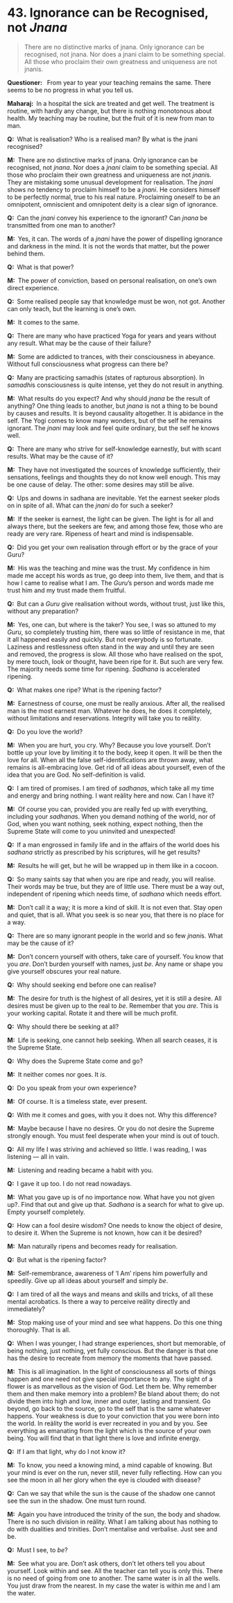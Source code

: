 # 43. Ignorance can be Recognised, not *Jnana*

>There are no distinctive marks of <span style=font-style:normal>jnana</span>. Only ignorance can be recognised, not <span style=font-style:normal>jnana</span>. Nor does a <span style=font-style:normal>jnani</span> claim to be something special. All those who proclaim their own greatness and uniqueness are not <span style=font-style:normal>jnani</span>s.

**Questioner:**&ensp; From year to year your teaching remains the same. There seems to be no progress in what you tell us.

**Maharaj:**&ensp;In a hospital the sick are treated and get well. The treatment is routine, with hardly any change, but there is nothing monotonous about health. My teaching may be routine, but the fruit of it is new from man to man.

**Q:**&ensp;What is realisation? Who is a realised man? By what is the <span data-tippy-content="The knower, especially of the higher knowledge derived from meditation; “closely related to the knowledge of Brahman”. (<em>jna</em>, to know; <em>jnani</em>, the knower.)">jnani</span> recognised?

**M:**&ensp;There are no distinctive marks of <span data-tippy-content="Knowledge, especially the higher knowledge derived from meditation; “closely related to the knowledge of Brahman”.">jnana</span>. Only ignorance can be recognised, not *jnana*. Nor does a *jnani* claim to be something special. All those who proclaim their own greatness and uniqueness are not *jnani*s. They are mistaking some unusual development for realisation. The *jnani* shows no tendency to proclaim himself to be a *jnani*. He considers himself to be perfectly normal, true to his real nature. Proclaiming oneself to be an omnipotent, omniscient and omnipotent deity is a clear sign of ignorance.

**Q:**&ensp;Can the *jnani* convey his experience to the ignorant? Can *jnana* be transmitted from one man to another?

**M:**&ensp;Yes, it can. The words of a *jnani* have the power of dispelling ignorance and darkness in the mind. It is not the words that matter, but the power behind them.

**Q:**&ensp;What is that power?

**M:**&ensp;The power of conviction, based on personal realisation, on one’s own direct experience.

**Q:**&ensp;Some realised people say that knowledge must be won, not got. Another can only teach, but the learning is one’s own.

**M:**&ensp;It comes to the same.

**Q:**&ensp;There are many who have practiced <span data-tippy-content="One of the six systems of the Hindu philosophy (from <em>yoj</em>, to yoke or join). <em>Yoga</em> teaches the means by which the individual spirit (<em>jivatma</em>) can be joined or united with the universal spirit (<em>Paramatma</em>).">Yoga</span> for years and years without any result. What may be the cause of their failure?

**M:**&ensp;Some are addicted to trances, with their consciousness in abeyance. Without full consciousness what progress can there be?

**Q:**&ensp;Many are practicing <span data-tippy-content="Superconscious state, profound meditation, trance, rapturous absorption. A practice of <em>yoga</em> in which the seeker (<em>sadhaka</em>) becomes one with the object of his meditation (<em>sadhya</em>), thus attaining unqualified bliss. “<em>Samadhi</em> is a state in which you transcend the bounds of your body, mind and self-identity, and merge into an undifferentiated unity with all that is”.">samadhi</span>s (states of rapturous absorption). In *samadhi*s consciousness is quite intense, yet they do not result in anything.

**M:**&ensp;What results do you expect? And why should *jnana* be the result of anything? One thing leads to another, but *jnana* is not a thing to be bound by causes and results. It is beyond causality altogether. It is abidance in the self. The <span data-tippy-content="One who practices <em>yoga</em>.">Yogi</span> comes to know many wonders, but of the self he remains ignorant. The *jnani* may look and feel quite ordinary, but the self he knows well.

**Q:**&ensp;There are many who strive for self-knowledge earnestly, but with scant results. What may be the cause of it?

**M:**&ensp;They have not investigated the sources of knowledge sufficiently, their sensations, feelings and thoughts they do not know well enough. This may be one cause of delay. The other: some desires may still be alive.

**Q:**&ensp;Ups and downs in <span data-tippy-content="The practice which produces success, <em>siddhi</em>.">sadhana</span> are inevitable. Yet the earnest seeker plods on in spite of all. What can the *jnani* do for such a seeker?

**M:**&ensp;If the seeker is earnest, the light can be given. The light is for all and always there, but the seekers are few, and among those few, those who are ready are very rare. Ripeness of heart and mind is indispensable.

**Q:**&ensp;Did you get your own realisation through effort or by the grace of your <span data-tippy-content="Spiritual teacher, preceptor.">Guru</span>?

**M:**&ensp;His was the teaching and mine was the trust. My confidence in him made me accept his words as true, go deep into them, live them, and that is how I came to realise what I am. The *Guru*’s person and words made me trust him and my trust made them fruitful.

**Q:**&ensp;But can a *Guru* give realisation without words, without trust, just like this, without any preparation?

**M:**&ensp;Yes, one can, but where is the taker? You see, I was so attuned to my *Guru*, so completely trusting him, there was so little of resistance in me, that it all happened easily and quickly. But not everybody is so fortunate. Laziness and restlessness often stand in the way and until they are seen and removed, the progress is slow. All those who have realised on the spot, by mere touch, look or thought, have been ripe for it. But such are very few. The majority needs some time for ripening. *Sadhana* is accelerated ripening.

**Q:**&ensp;What makes one ripe? What is the ripening factor?

**M:**&ensp;Earnestness of course, one must be really anxious. After all, the realised man is the most earnest man. Whatever he does, he does it completely, without limitations and reservations. Integrity will take you to reälity.

**Q:**&ensp;Do you love the world?

**M:**&ensp;When you are hurt, you cry. Why? Because you love yourself. Don’t bottle up your love by limiting it to the body, keep it open. It will be then the love for all. When all the false self-identifications are thrown away, what remains is all-embracing love. Get rid of all ideas about yourself, even of the idea that you are God. No self-definition is valid. 

**Q:**&ensp;I am tired of promises. I am tired of *sadhana*s, which take all my time and energy and bring nothing. I want reälity here and now. Can I have it?

**M:**&ensp;Of course you can, provided you are really fed up with everything, including your *sadhana*s. When you demand nothing of the world, nor of God, when you want nothing, seek nothing, expect nothing, then the Supreme State will come to you uninvited and unexpected!

**Q:**&ensp;If a man engrossed in family life and in the affairs of the world does his *sadhana* strictly as prescribed by his scriptures, will he get results?

**M:**&ensp;Results he will get, but he will be wrapped up in them like in a cocoon.

**Q:**&ensp;So many saints say that when you are ripe and ready, you will realise. Their words may be true, but they are of little use. There must be a way out, independent of ripening which needs time, of *sadhana* which needs effort.

**M:**&ensp;Don’t call it a way; it is more a kind of skill. It is not even that. Stay open and quiet, that is all. What you seek is so near you, that there is no place for a way.

**Q:**&ensp;There are so many ignorant people in the world and so few *jnani*s. What may be the cause of it? 

**M:**&ensp;Don’t concern yourself with others, take care of yourself. You know that you *are*. Don’t burden yourself with names, just *be*. Any name or shape you give yourself obscures your real nature.

**Q:**&ensp;Why should seeking end before one can realise?

**M:**&ensp;The desire for truth is the highest of all desires, yet it is still a desire. All desires must be given up to the real to *be*. Remember that you *are*. This is your working capital. Rotate it and there will be much profit.

**Q:**&ensp;Why should there be seeking at all?

**M:**&ensp;Life is seeking, one cannot help seeking. When all search ceases, it is the Supreme State.

**Q:**&ensp;Why does the Supreme State come and go?

**M:**&ensp;It neither comes nor goes. It *is*.

**Q:**&ensp;Do you speak from your own experience?

**M:**&ensp;Of course. It is a timeless state, ever present.

**Q:**&ensp;With me it comes and goes, with you it does not. Why this difference?

**M:**&ensp;Maybe because I have no desires. Or you do not desire the Supreme strongly enough. You must feel desperate when your mind is out of touch.

**Q:**&ensp;All my life I was striving and achieved so little. I was reading, I was listening — all in vain.

**M:**&ensp;Listening and reading became a habit with you.

**Q:**&ensp;I gave it up too. I do not read nowadays.

**M:**&ensp;What you gave up is of no importance now. What have you not given up?. Find that out and give up that. *Sadhana* is a search for what to give up. Empty yourself completely.

**Q:**&ensp;How can a fool desire wisdom? One needs to know the object of desire, to desire it. When the Supreme is not known, how can it be desired?

**M:**&ensp;Man naturally ripens and becomes ready for realisation.

**Q:**&ensp;But what is the ripening factor?

**M:**&ensp;Self-remembrance, awareness of ‘I Am’ ripens him powerfully and speedily. Give up all ideas about yourself and simply *be*.

**Q:**&ensp;I am tired of all the ways and means and skills and tricks, of all these mental acrobatics. Is there a way to perceive reälity directly and immediately?

**M:**&ensp;Stop making use of your mind and see what happens. Do this one thing thoroughly. That is all.

**Q:**&ensp;When I was younger, I had strange experiences, short but memorable, of being nothing, just nothing, yet fully conscious. But the danger is that one has the desire to recreate from memory the moments that have passed.

**M:**&ensp;This is all imagination. In the light of consciousness all sorts of things happen and one need not give special importance to any. The sight of a flower is as marvellous as the vision of God. Let them be. Why remember them and then make memory into a problem? Be bland about them; do not divide them into high and low, inner and outer, lasting and transient. Go beyond, go back to the source, go to the self that is the same whatever happens. Your weakness is due to your conviction that you were born into the world. In reälity the world is ever recreated in you and by you. See everything as emanating from the light which is the source of your own being. You will find that in that light there is love and infinite energy.

**Q:**&ensp;If I am that light, why do I not know it?

**M:**&ensp;To know, you need a knowing mind, a mind capable of knowing. But your mind is ever on the run, never still, never fully reflecting. How can you see the moon in all her glory when the eye is clouded with disease?

**Q:**&ensp;Can we say that while the sun is the cause of the shadow one cannot see the sun in the shadow. One must turn round.

**M:**&ensp;Again you have introduced the trinity of the sun, the body and shadow. There is no such division in reälity. What I am talking about has nothing to do with dualities and trinities. Don’t mentalise and verbalise. Just see and be.

**Q:**&ensp;Must I see, to *be*?

**M:**&ensp;See what you are. Don’t ask others, don’t let others tell you about yourself. Look within and see. All the teacher can tell you is only this. There is no need of going from one to another. The same water is in all the wells. You just draw from the nearest. In my case the water is within me and I am the water.

<script>
export default {
  props: ["slot-key"],
  mounted () {
    tippy("[data-tippy-content]", {allowHTML: true});
  }
}
</script>